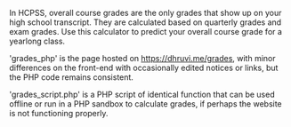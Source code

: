 In HCPSS, overall course grades are the only grades that show up on your high school transcript. They are calculated based on quarterly grades and exam grades. Use this calculator to predict your overall course grade for a yearlong class.

'grades_php' is the page hosted on https://dhruvi.me/grades, with minor differences on the front-end with occasionally edited notices or links, but the PHP code remains consistent.

'grades_script.php' is a PHP script of identical function that can be used offline or run in a PHP sandbox to calculate grades, if perhaps the website is not functioning properly.
